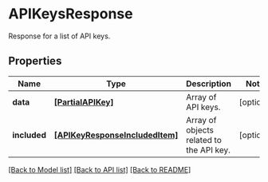 # APIKeysResponse

Response for a list of API keys.

## Properties

| Name         | Type                                                              | Description                              | Notes      |
| ------------ | ----------------------------------------------------------------- | ---------------------------------------- | ---------- |
| **data**     | [**[PartialAPIKey]**](PartialAPIKey.md)                           | Array of API keys.                       | [optional] |
| **included** | [**[APIKeyResponseIncludedItem]**](APIKeyResponseIncludedItem.md) | Array of objects related to the API key. | [optional] |

[[Back to Model list]](README.md#documentation-for-models) [[Back to API list]](README.md#documentation-for-api-endpoints) [[Back to README]](README.md)
